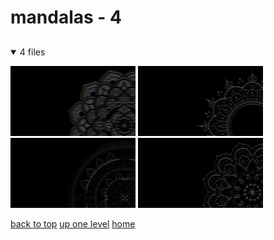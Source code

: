 # mandalas - 4

<a id=""></a>

## [](/README.MD)
<details open>
<summary>4 files</summary>
<p>

[![mandala_02.png](/.internals/thumbnails/terminal/chromatic%20aberration/big/mandalas/mandala_02.png "mandala_02.png")](/terminal/chromatic%20aberration/big/mandalas/mandala_02.png)
[![mandala_03.png](/.internals/thumbnails/terminal/chromatic%20aberration/big/mandalas/mandala_03.png "mandala_03.png")](/terminal/chromatic%20aberration/big/mandalas/mandala_03.png)
[![mandala_05.png](/.internals/thumbnails/terminal/chromatic%20aberration/big/mandalas/mandala_05.png "mandala_05.png")](/terminal/chromatic%20aberration/big/mandalas/mandala_05.png)
[![mandala_10.png](/.internals/thumbnails/terminal/chromatic%20aberration/big/mandalas/mandala_10.png "mandala_10.png")](/terminal/chromatic%20aberration/big/mandalas/mandala_10.png)

</p>
</details>


[back to top](#)
[up one level](/terminal/chromatic%20aberration/big/README.MD)
[home](/)
